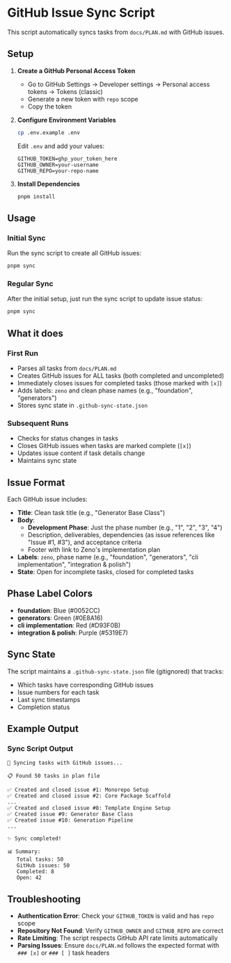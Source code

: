 # GitHub Issue Sync Script

This script automatically syncs tasks from `docs/PLAN.md` with GitHub issues.

## Setup

1. **Create a GitHub Personal Access Token**

   - Go to GitHub Settings → Developer settings → Personal access tokens → Tokens (classic)
   - Generate a new token with `repo` scope
   - Copy the token

2. **Configure Environment Variables**

   ```bash
   cp .env.example .env
   ```

   Edit `.env` and add your values:

   ```env
   GITHUB_TOKEN=ghp_your_token_here
   GITHUB_OWNER=your-username
   GITHUB_REPO=your-repo-name
   ```

3. **Install Dependencies**
   ```bash
   pnpm install
   ```

## Usage

### Initial Sync

Run the sync script to create all GitHub issues:

```bash
pnpm sync
```

### Regular Sync

After the initial setup, just run the sync script to update issue status:

```bash
pnpm sync
```

## What it does

### First Run

- Parses all tasks from `docs/PLAN.md`
- Creates GitHub issues for ALL tasks (both completed and uncompleted)
- Immediately closes issues for completed tasks (those marked with `[x]`)
- Adds labels: `zeno` and clean phase names (e.g., "foundation", "generators")
- Stores sync state in `.github-sync-state.json`

### Subsequent Runs

- Checks for status changes in tasks
- Closes GitHub issues when tasks are marked complete (`[x]`)
- Updates issue content if task details change
- Maintains sync state

## Issue Format

Each GitHub issue includes:

- **Title**: Clean task title (e.g., "Generator Base Class")
- **Body**:
  - **Development Phase**: Just the phase number (e.g., "1", "2", "3", "4")
  - Description, deliverables, dependencies (as issue references like "Issue #1, #3"), and acceptance criteria
  - Footer with link to Zeno's implementation plan
- **Labels**: `zeno`, phase name (e.g., "foundation", "generators", "cli implementation", "integration & polish")
- **State**: Open for incomplete tasks, closed for completed tasks

## Phase Label Colors

- **foundation**: Blue (#0052CC)
- **generators**: Green (#0E8A16)
- **cli implementation**: Red (#D93F0B)
- **integration & polish**: Purple (#5319E7)

## Sync State

The script maintains a `.github-sync-state.json` file (gitignored) that tracks:

- Which tasks have corresponding GitHub issues
- Issue numbers for each task
- Last sync timestamps
- Completion status

## Example Output

### Sync Script Output

```
🔄 Syncing tasks with GitHub issues...

📋 Found 50 tasks in plan file

✅ Created and closed issue #1: Monorepo Setup
✅ Created and closed issue #2: Core Package Scaffold
...
✅ Created and closed issue #8: Template Engine Setup
✅ Created issue #9: Generator Base Class
✅ Created issue #10: Generation Pipeline
...

✨ Sync completed!

📊 Summary:
   Total tasks: 50
   GitHub issues: 50
   Completed: 8
   Open: 42
```

## Troubleshooting

- **Authentication Error**: Check your `GITHUB_TOKEN` is valid and has `repo` scope
- **Repository Not Found**: Verify `GITHUB_OWNER` and `GITHUB_REPO` are correct
- **Rate Limiting**: The script respects GitHub API rate limits automatically
- **Parsing Issues**: Ensure `docs/PLAN.md` follows the expected format with `### [x]` or `### [ ]` task headers
